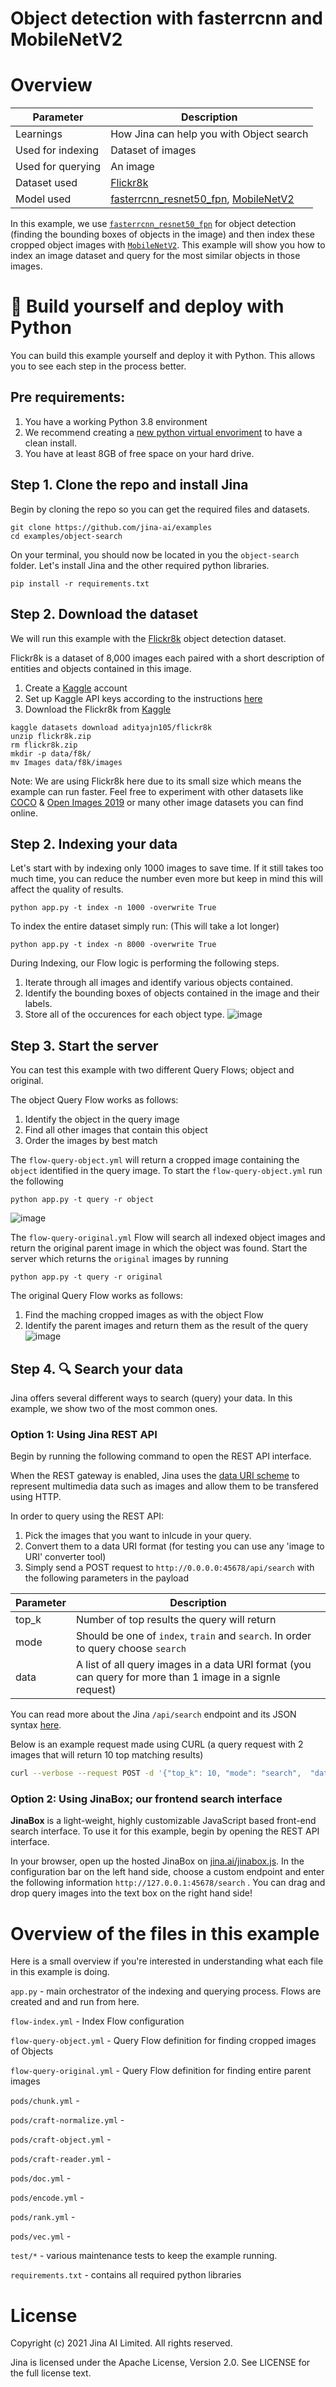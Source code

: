 
# Object detection with fasterrcnn and MobileNetV2

# Overview
| Parameter | Description |
| ------------- | ------------- |
| Learnings | How Jina can help you with Object search |
| Used for indexing | Dataset of images |
| Used for querying | An image |
| Dataset used | [Flickr8k](https://www.kaggle.com/adityajn105/flickr8k) |
| Model used | [fasterrcnn_resnet50_fpn](https://pytorch.org/vision/stable/_modules/torchvision/models/detection/faster_rcnn.html), [MobileNetV2](https://keras.io/api/applications/mobilenet/) |

In this example, we use [`fasterrcnn_resnet50_fpn`](https://pytorch.org/vision/stable/_modules/torchvision/models/detection/faster_rcnn.html) for object detection (finding the bounding boxes of objects in the image) and then index these cropped object images with [`MobileNetV2`](https://keras.io/api/applications/mobilenet/). This example will show you how to index an image dataset and query for the most similar objects in those images.

# 🐍 Build yourself and deploy with Python
You can build this example yourself and deploy it with Python. This allows you to see each step in the process better. 

## Pre requirements:
1. You have a working Python 3.8 environment 
2. We recommend creating a [new python virtual envoriment](https://docs.python.org/3/tutorial/venv.html) to have a clean install.  
3. You have at least 8GB of free space on your hard drive. 


## Step 1. Clone the repo and install Jina

Begin by cloning the repo so you can get the required files and datasets. 

```shell
git clone https://github.com/jina-ai/examples
cd examples/object-search
```

On your terminal,  you should now be located in you the `object-search` folder. Let's install Jina and the other required python libraries. 

```shell
pip install -r requirements.txt
```

## Step 2. Download the dataset

We will run this example with the [Flickr8k](https://www.kaggle.com/adityajn105/flickr8k)  object detection dataset. 

Flickr8k is a dataset of 8,000 images each paired with a short description of entities and objects contained in this image.

1. Create a [Kaggle](https://www.kaggle.com/) account
2. Set up Kaggle API keys according to the instructions [here](https://github.com/Kaggle/kaggle-api)
3. Download the Flickr8k from [Kaggle](https://www.kaggle.com/)

```shell
kaggle datasets download adityajn105/flickr8k
unzip flickr8k.zip 
rm flickr8k.zip
mkdir -p data/f8k/
mv Images data/f8k/images
```

Note: We are using Flickr8k here due to its small size which means the example can run faster. Feel free to experiment with other datasets like  [COCO](https://cocodataset.org/#home)  &  [Open Images 2019](https://www.kaggle.com/c/open-images-2019-object-detection/overview) or many other image datasets you can find online.


## Step 2. Indexing your data

Let's start with by indexing only 1000 images to save time. If it still takes too much time, you can reduce the number even more but keep in mind this will affect the quality of results.

```shell
python app.py -t index -n 1000 -overwrite True
```

To index the entire dataset simply run: (This will take a lot longer)

```shell
python app.py -t index -n 8000 -overwrite True
```

During Indexing, our Flow logic is performing the following steps.
1. Iterate through all images and identify various objects contained.
2. Identify the bounding boxes of objects contained in the image and their labels.
3. Store all of the occurences for each object type.
![image](https://user-images.githubusercontent.com/23415764/116535968-b190d180-a8e4-11eb-9197-5f20ddf2682b.png)

## Step 3. Start the server
You can test this example with two different Query Flows; object and original.

The object Query Flow works as follows:
1. Identify the object in the query image
2. Find all other images that contain this object
3. Order the images by best match

The `flow-query-object.yml` will return a cropped image containing the `object` identified in the query image. To start the `flow-query-object.yml` run the following

```shell
python app.py -t query -r object
```

![image](https://user-images.githubusercontent.com/23415764/116536115-d422ea80-a8e4-11eb-934b-503fe5cfe296.png)

The `flow-query-original.yml` Flow will search all indexed object images and return the original parent image in which the object was found. Start the server which returns the `original` images by running

```shell
python app.py -t query -r original
```
The original Query Flow works as follows:
1. Find the maching cropped images as with the object Flow
2. Identify the parent images and return them as the result of the query
![image](https://user-images.githubusercontent.com/23415764/116536214-f0bf2280-a8e4-11eb-9ec3-92ca1aa7e167.png)

## Step 4. 🔍 Search your data
Jina offers several different ways to search (query) your data. In this example, we show two of the most common ones. 


### Option 1: Using Jina REST API
Begin by running the following command to open the REST API interface.

When the REST gateway is enabled, Jina uses the  [data URI scheme](https://en.wikipedia.org/wiki/Data_URI_scheme)  to represent multimedia data such as images and allow them to be transfered using HTTP.

In order to query using the REST API:
1. Pick the images that you want to inlcude in your query.
2. Convert them to a data URI format (for testing you can use any 'image to URI' converter tool)
3. Simply send a POST request to  `http://0.0.0.0:45678/api/search` with the following parameters in the payload

| Parameter | Description |
| ------------- | ------------- |
| top_k | Number of top results the query will return|
| mode | Should be one of `index`, `train` and `search`. In order to query choose `search` |
| data | A list of all query images in a data URI format (you can query for more than 1 image in a signle request)|

You can read more about the Jina `/api/search` endpoint and its JSON syntax [here](https://docs.jina.ai/chapters/restapi/#).

Below is an example request made using CURL (a query request with 2 images that will return 10 top matching results)
```sh
curl --verbose --request POST -d '{"top_k": 10, "mode": "search",  "data": ["data:image/png;base64,iVBORw0KGgoAAAANSUhEUgAAAAgAAAAICAIAAABLbSncAAAA2ElEQVR4nADIADf/AxWcWRUeCEeBO68T3u1qLWarHqMaxDnxhAEaLh0Ssu6ZGfnKcjP4CeDLoJok3o4aOPYAJocsjktZfo4Z7Q/WR1UTgppAAdguAhR+AUm9AnqRH2jgdBZ0R+kKxAFoAME32BL7fwQbcLzhw+dXMmY9BS9K8EarXyWLH8VYK1MACkxlLTY4Eh69XfjpROqjE7P0AeBx6DGmA8/lRRlTCmPkL196pC0aWBkVs2wyjqb/LABVYL8Xgeomjl3VtEMxAeaUrGvnIawVh/oBAAD///GwU6v3yCoVAAAAAElFTkSuQmCC", "data:image/png;base64,iVBORw0KGgoAAAANSUhEUgAAAAgAAAAICAIAAABLbSncAAAA2ElEQVR4nADIADf/AvdGjTZeOlQq07xSYPgJjlWRwfWEBx2+CgAVrPrP+O5ghhOa+a0cocoWnaMJFAsBuCQCgiJOKDBcIQTiLieOrPD/cp/6iZ/Iu4HqAh5dGzggIQVJI3WqTxwVTDjs5XJOy38AlgHoaKgY+xJEXeFTyR7FOfF7JNWjs3b8evQE6B2dTDvQZx3n3Rz6rgOtVlaZRLvR9geCAxuY3G+0mepEAhrTISES3bwPWYYi48OUrQOc//IaJeij9xZGGmDIG9kc73fNI7eA8VMBAAD//0SxXMMT90UdAAAAAElFTkSuQmCC"]}' -H 'Content-Type: application/json' 'http://0.0.0.0:45678/api/search'
```

### Option 2: Using JinaBox; our frontend search interface

**JinaBox** is a light-weight, highly customizable JavaScript based front-end search interface. To use it for this example, begin by opening the REST API interface. 

In your browser, open up the hosted JinaBox  on [jina.ai/jinabox.js](https://jina.ai/jinabox.js/).  In the configuration bar on the left hand side, choose a custom endpoint and enter the following information  `http://127.0.0.1:45678/search` . You can drag and drop query images into the text box on the right hand side!

# Overview of the files in this example
Here is a small overview if you're interested in understanding what each file in this example is doing. 

`app.py`  - main orchestrator of the indexing and querying process. Flows are created and and run from here.

`flow-index.yml` - Index Flow configuration 

`flow-query-object.yml` - Query Flow definition for finding cropped images of Objects

`flow-query-original.yml` - Query Flow definition for finding entire parent images

`pods/chunk.yml` - 

`pods/craft-normalize.yml` - 

`pods/craft-object.yml` - 

`pods/craft-reader.yml` - 

`pods/doc.yml` - 

`pods/encode.yml` - 

`pods/rank.yml` - 

`pods/vec.yml` - 

`test/*` - various maintenance tests to keep the example running. 

`requirements.txt` - contains all required python libraries


# License

Copyright (c) 2021 Jina AI Limited. All rights reserved.

Jina is licensed under the Apache License, Version 2.0. See LICENSE for the full license text.
